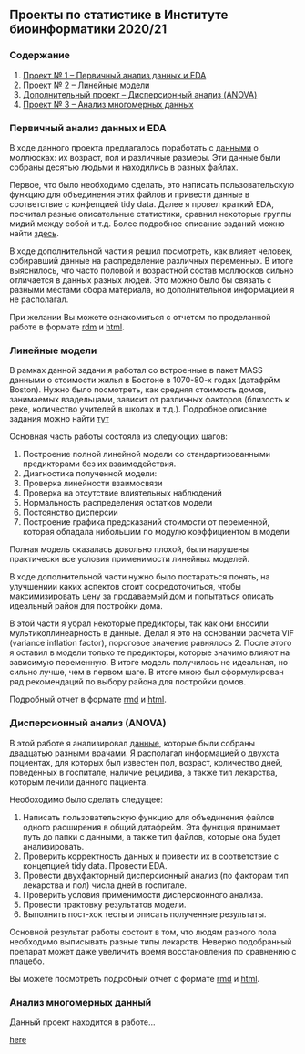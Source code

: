 ## Проекты по статистике в Институте биоинформатики 2020/21


### Содержание
1. [Проект № 1 &ndash; Первичный анализ данных и EDA](#eda)
2. [Проект № 2 &ndash; Линейные модели](#lm)
3. [Дополнительный проект &ndash; Дисперсионный анализ (ANOVA)](#anova)
3. [Проект № 3 &ndash; Анализ многомерных данных](#mouse)

### Первичный анализ данных и EDA <a name="eda"></a>

В ходе данного проекта предлагалось поработать с [данными](https://github.com/danon6868/BI_Stat_2020/tree/main/project_eda/Data) о моллюсках: их возраст, пол и различные размеры. Эти данные были собраны десятью людьми и находились в разных файлах.

Первое, что было необходимо сделать, это написать пользовательскую функцию для объединения этих файлов и привести данные в соответствие с конфепцией tidy data. Далее я провел краткий EDA, посчитал разные описательные статистики, сравнил некоторые группы мидий между собой и т.д. Более подробное описание заданий можно найти [здесь](https://github.com/danon6868/BI_Stat_2020/blob/main/project_eda/Project_1.pdf). 

В ходе дополнительной части я решил посмотреть, как влияет человек, собиравший данные на распределение различных переменных. В итоге выяснилось, что часто половой и возрастной состав моллюсков сильно отличается в данных разных людей. Это можно было бы связать с разными местами сбора материала, но дополнительной информацией я не располагал.

При желании Вы можете ознакомиться с отчетом по проделанной работе в формате [rdm](https://github.com/danon6868/BI_Stat_2020/blob/main/project_eda/project_eda.rmd) и [html](https://danon6868.github.io/BI_Stat_2020/project_eda). 

### Линейные модели <a name="lm"></a>
В рамках данной задачи я работал со встроенные в пакет MASS данными о стоимости жилья в Бостоне в 1070-80-х годах (датафрйм Boston). Нужно было посмотреть, как средняя стоимость домов, занимаемых взадельцами, зависит от различных факторов (близость к реке, количество учителей в школах и т.д.). Подробное описание задания можно найти [тут](https://github.com/danon6868/BI_Stat_2020/blob/main/project_lm/project_lm.pdf) 

Основная часть работы состояла из следующих шагов:

1. Построение полной линейной модели со стандартизованными предикторами без их взаимодействия.
2. Диагностика полученной модели:
  1. Проверка линейности взаимосвязи
  2. Проверка на отсутствие влиятельных наблюдений
  3. Нормальность распределения остатков модели
  4. Постоянство дисперсии
3. Построение графика предсказаний стоимости от переменной, которая обладала нибольшим по модулю коэффициентом в модели

Полная модель оказалась довольно плохой, были нарушены практически все условия применимости линейных моделей.

В ходе дополнительной части нужно было постараться понять, на улучшениии каких аспектов стоит сосредоточиться, чтобы максимизировать цену за продаваемый дом и попытаться описать идеальный район для постройки дома.

В этой части я убрал некоторые предикторы, так как они вносили мультиколлинеарность в данные. Делал я это на основании расчета VIF (variance inflation factor), пороговое значение равнялось 2. После этого я оставил в модели только те предикторы, которые значимо влияют на зависимую переменную. В итоге модель получилась не идеальная, но сильно лучше, чем в первом шаге. В итоге мною был сформулирован ряд рекомендаций по выбору района для постройки домов. 

Подробный отчет в формате [rmd](https://github.com/danon6868/BI_Stat_2020/blob/main/project_lm/project_lm_Rmd) и [html](https://danon6868.github.io/BI_Stat_2020/project_lm).

### Дисперсионный анализ (ANOVA) <a name="anova"></a>

В этой работе я анализировал [данные](https://github.com/danon6868/BI_Stat_2020/blob/main/project_anova/project_anova.pdf), которые были собраны двадцатью разными врачами. Я располагал информацией о двухста поциентах, для которых был известен пол, возраст, количество дней, поведенных в госпитале, наличие рецидива, а также тип лекарства, которым лечили данного пациента. 

Необоходимо было сделать следущее:

1. Написать пользовательскую функцию для объединения файлов одного расширения в общий датафрейм. Эта функция принимает путь до папки с данными, а также тип файлов, которые она будет анализировать.
2. Проверить корректность данных и привести их в соответствие с концепцией tidy data. Провести EDA.
3. Провести двухфакторный дисперсионный анализ (по факторам тип лекарства и пол) числа дней в госпитале.
4. Проверить условия применимости дисперсионного анализа.
5. Провести трактовку результатов модели.
6. Выполнить пост-хок тесты и описать полученные результаты.

Основной результат работы состоит в том, что людям разного пола необходимо выписывать разные типы лекарств. Неверно подобранный препарат может даже увеличить время восстановления по сравнению с плацебо.

Вы можете посмотреть подробный отчет с формате [rmd](https://github.com/danon6868/BI_Stat_2020/blob/main/project_anova/project_anova.Rmd) и [html](https://danon6868.github.io/BI_Stat_2020/project_anova).

### Анализ многомерных данный <a name="mouse"></a>

Данный проект находится в работе...

[here](https://danon6868.github.io/BI_Stat_2020/project_mouse)
